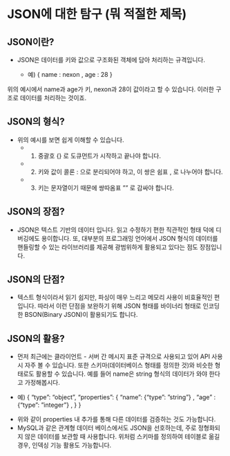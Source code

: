 # JSON에 대한 탐구 (뭐 적절한 제목)

## JSON이란?
+ JSON은 데이터를 키와 값으로 구조화된 객체에 담아 처리하는 규격입니다.

    + 예) { name : nexon , age : 28 }

위의 예시에서 name과 age가 키, nexon과 28이 값이라고 할 수 있습니다. 이러한 구조로 데이터를 처리하는 것이죠.

## JSON의 형식?
+ 위의 예시를 보면 쉽게 이해할 수 있습니다.
    + 1. 중괄호 {} 로 도큐먼트가 시작하고 끝나야 합니다.
    + 2. 키와 값이 콜론 : 으로 분리되어야 하고, 이 쌍은 쉼표 , 로 나누어야 합니다.
    + 3. 키는 문자열이기 때문에 쌍따옴표 ”” 로 감싸야 합니다.

## JSON의 장점?
+ JSON은 텍스트 기반의 데이터 입니다. 읽고 수정하기 편한 직관적인 형태 덕에 디버깅에도 용이합니다. 또,  대부분의 프로그래밍 언어에서 JSON 형식의 데이터를 핸들링할 수 있는 라이브러리를 제공해 광범위하게 활용되고 있다는 점도 장점입니다.

## JSON의 단점?
+ 텍스트 형식이라서 읽기 쉽지만, 파싱이 매우 느리고 메모리 사용이 비효율적인 편입니다. 따라서 이런 단점을 보완하기 위해 JSON 형태를 바이너리 형태로 인코딩한 BSON(Binary JSON)이 활용되기도 합니다. 

## JSON의 활용?
+ 먼저 최근에는 클라이언트 - 서버 간 메시지 표준 규격으로 사용되고 있어 API 사용시 자주 볼 수 있습니다. 또한 스키마(데이터베이스 형태를 정의한 것)와 비슷한 형태로도 활용할 수 있습니다. 예를 들어 name은 string 형식의 데이터가 와야 한다고 가정해봅시다.


- 예)
{
“type”: “object”,
“properties”: {
 “name”: {“type”: ”string”} ,
“age” : {“type”: ”integer”} ,
    }
}

+ 위와 같이 properties 내 추가를 통해 다른 데이터를 검증하는 것도 가능합니다.
+ MySQL과 같은 관계형 데이터 베이스에서도 JSON을 선호하는데, 주로 정형화되지 않은 데이터를 보관할 때 사용합니다. 위처럼 스키마를 정의하여 테이블로 옮길 경우, 인덱싱 기능 활용도 가능합니다.

